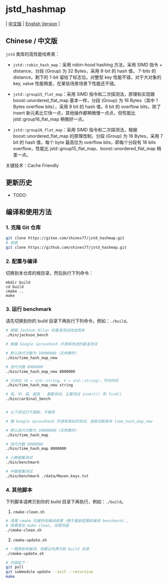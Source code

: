 # jstd_hashmap

| [中文版](./README.md) | [English Version](./README.en.md) |

## Chinese / 中文版

`jstd` 类库的高性能哈希表：

* `jstd::robin_hash_map`：采用 robin-hood hashing 方法，采用 SIMD 指令 + distance，分段 (Group) 为 32 Bytes，采用 8-bit 的 hash 值， 7-bits 的 distance，剩下的 1-bit 留给了标志位。对整型 key 性能不错，对于大对象的 key, value 性能稍差，在某些场景场景下性能还不错。

* `jstd::group15_flat_map`：采用 SIMD 指令和二次探测法，原理和实现跟 boost::unordered_flat_map 基本一样，分段 (Group) 为 16 Bytes（其中 1 Bytes overflow bits），采用 8 bit 的 hash 值，8 bit 的 overflow bits，除了 insert 新元素比它快一点，其他操作都稍微慢一点点，但性能比 jstd::group16_flat_map 稍微好一点。

* `jstd::group16_flat_map`：采用 SIMD 指令和二次探测法，根据 boost::unordered_flat_map 的原理改制，分段 (Group) 为 16 Bytes，采用 7 bit 的 hash 值，每个 byte 最高位为 overflow bits，即每个分段有 16 bits overflow，性能比 jstd::group15_flat_map、boost::unordered_flat_map 稍差一点。

关键技术：Cache Friendly

## 更新历史

- TODO:

## 编译和使用方法

### 1. 克隆 Git 仓库

```bash
git clone https://gitee.com/shines77/jstd_hashmap.git
# 或者
git clone https://github.com/shines77/jstd_hashmap.git
```

### 2. 配置与编译

切换到本仓库的根目录，然后执行下列命令：

```shell
mkdir build
cd build
cmake ..
make
```

### 3. 运行 benchmark

请先切换到你的 build 目录下再执行下列命令，例如：`./build`。

```bash
# 根据 Jackson Allan 的基准测试改进而来
./bin/jackson_bench

# 根据 Google sprasehash 开源库改进的基准测试

# 默认迭代次数为 10000000（无参数时）
./bin/time_hash_map_new

# 迭代次数 8000000
./bin/time_hash_map_new 8000000

# 只测试 (K = std::string, V = std::string)，节约时间
./bin/time_hash_map_new string

# 低、中、高、超高 - 基数测试，主要测试 insert() 和 find()
./bin/cardinal_bench


# 以下测试已不更新，不推荐

# 跟 Google sprasehash 开源库类似的测试，请尝试新版本 time_hash_map_new

# 默认迭代次数为 10000000（无参数时）
./bin/time_hash_map

# 迭代次数 8000000
./bin/time_hash_map 8000000

# 小数据集测试
./bin/benchmark

# 中数据集测试
./bin/benchmark ./data/Maven.keys.txt
```

### 4. 其他脚本

下列脚本请拷贝到你的 build 目录下再执行，例如：`./build`。

1. `cmake-clean.sh`

```bash
# 清理 cmake 的缓存和编译结果（便于重新配置和编译 benchmark）,
# 效果类似 make clean, 但更彻底
./cmake-clean.sh
```

2. `cmake-update.sh`

```bash
# 一键更新和编译，但建议先拷贝到 build 目录
./cmake-update.sh

# 内容如下：
git pull
git submodule update --init --recursive
make
```
